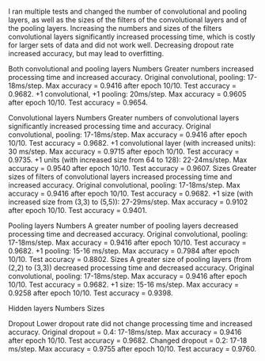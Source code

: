 I ran multiple tests and changed the number of convolutional and pooling layers, as well as the sizes of the filters of the convolutional layers and of the pooling layers. Increasing the numbers and sizes of the filters convolutional layers significantly increased processing time, which is costly for larger sets of data and did not work well. Decreasing dropout rate increased accuracy, but may lead to overfitting. 


Both convolutional and pooling layers
    Numbers
        Greater numbers increased processing time and increased accuracy. 
            Original convolutional, pooling: 17-18ms/step. Max accuracy = 0.9416 after epoch 10/10. Test accuracy = 0.9682.
            +1 convolutional, +1 pooling: 20ms/step. Max accuracy = 0.9605 after epoch 10/10. Test accuracy = 0.9654.

Convolutional layers
    Numbers
        Greater numbers of convolutional layers significantly increased processing time and accuracy.
            Original convolutional, pooling: 17-18ms/step. Max accuracy = 0.9416 after epoch 10/10. Test accuracy = 0.9682.
            +1 convolutional layer (with increased units): 30 ms/step. Max accuracy = 0.9715 after epoch 10/10. Test accuracy = 0.9735.
            +1 units (with increased size from 64 to 128): 22-24ms/step. Max accuracy = 0.9540 after epoch 10/10. Test accuracy = 0.9607.
    Sizes
        Greater sizes of filters of convolutional layers increased processing time and increased accuracy.
            Original convolutional, pooling: 17-18ms/step. Max accuracy = 0.9416 after epoch 10/10. Test accuracy = 0.9682.
            +1 size (with increased size from (3,3) to (5,5)): 27-29ms/step. Max accuracy = 0.9102 after epoch 10/10. Test accuracy = 0.9401.

Pooling layers
    Numbers
        A greater number of pooling layers decreased processing time and decreased accuracy.
            Original convolutional, pooling: 17-18ms/step. Max accuracy = 0.9416 after epoch 10/10. Test accuracy = 0.9682.
            +1 pooling: 15-16 ms/step. Max accuracy = 0.7984 after epoch 10/10. Test accuracy = 0.8802.
    Sizes
        A greater size of pooling layers (from (2,2) to (3,3)) decreased processing time and decreased accuracy.
            Original convolutional, pooling: 17-18ms/step. Max accuracy = 0.9416 after epoch 10/10. Test accuracy = 0.9682.
            +1 size: 15-16 ms/step. Max accuracy = 0.9258 after epoch 10/10. Test accuracy = 0.9398.

Hidden layers
    Numbers
    Sizes

Dropout
    Lower dropout rate did not change processing time and increased accuracy.
        Original dropout = 0.4: 17-18ms/step. Max accuracy = 0.9416 after epoch 10/10. Test accuracy = 0.9682.
        Changed dropout = 0.2: 17-18 ms/step. Max accuracy = 0.9755 after epoch 10/10. Test accuracy = 0.9760.